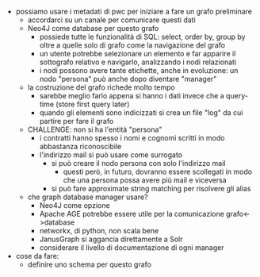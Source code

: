 - possiamo usare i metadati di pwc per iniziare a fare un grafo preliminare
    - accordarci su un canale per comunicare questi dati
    - Neo4J come database per questo grafo
        - possiede tutte le funzionalità di SQL: select, order by, group by oltre a quelle solo di grafo come la navigazione del grafo
        - un utente potrebbe selezionare un elemento e far apparire il sottografo relativo e navigarlo, analizzando i nodi relazionati
        - i nodi possono avere tante etichette, anche in evoluzione: un nodo "persona" può anche dopo diventare "manager"
    - la costruzione del grafo richede molto tempo
        - sarebbe meglio farlo appena si hanno i dati invece che a query-time (store first query later)
        - quando gli elementi sono indicizzati si crea un file "log" da cui partire per fare il grafo
    - CHALLENGE: non si ha l'entità "persona"
        - i contratti hanno spesso i nomi e cognomi scritti in modo abbastanza riconoscibile
        - l'indirizzo mail si può usare come surrogato
            - si può creare il nodo persona con solo l'indirizzo mail
                - questi però, in futuro, dovranno essere scollegati in modo che una persona possa avere più mail e viceversa
            - si può fare approximate string matching per risolvere gli alias
    - che graph database manager usare?
        - Neo4J come opzione
        - Apache AGE potrebbe essere utile per la comunicazione grafo<->database
        - networkx, di python, non scala bene
        - JanusGraph si aggancia direttamente a Solr
        - considerare il livello di documentazione di ogni manager
- cose da fare:
    - definire uno schema per questo grafo